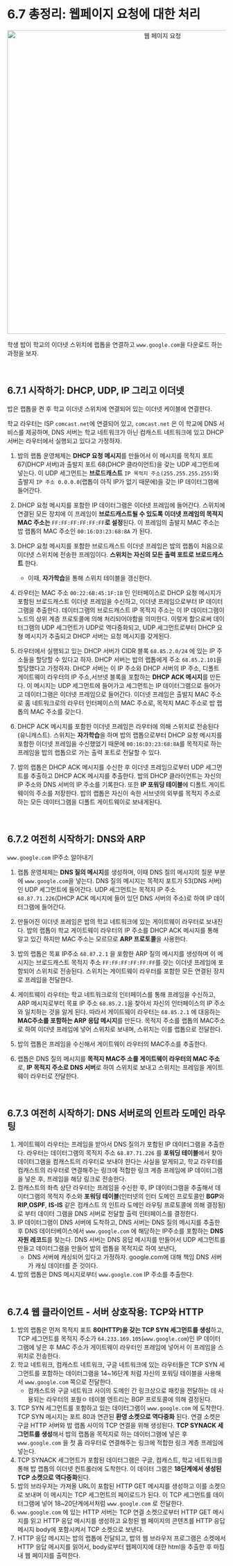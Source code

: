 # 6.7 총정리: 웹페이지 요청에 대한 처리

<p align="center"><img width="700" alt="웹 페이지 요청" src="https://user-images.githubusercontent.com/76640167/214876874-d91c588c-09fc-4b25-ae23-2b2c655da4bc.png">

학생 밥이 학교의 이더넷 스위치에 랩톱을 연결하고 `www.google.com`을 다운로드 하는 과정을 보자.

<br/>

## 6.7.1 시작하기: DHCP, UDP, IP 그리고 이더넷

밥은 랩톱을 켠 후 학교 이더넷 스위치에 연결되어 있는 이더넷 케이블에 연결한다.

학교 라우터는 ISP `comcast.net`에 연결되어 있고, `comcast.net` 은 이 학교에 DNS 서비스를 제공하며, DNS 서버는 학교 네트워크가 아닌 컴캐스트 네트워크에 있고 DHCP 서버는 라우터에서 실행되고 있다고 가정하자.

1. 밥의 랩톱 운영체제는 **DHCP 요청 메시지**를 만들어서 이 메시지를 목적지 포트 67(DHCP 서버)과 출발지 포트 68(DHCP 클라이언트)을 갖는 UDP 세그먼트에 넣는다.
   이 UDP 세그먼트는 **브로드캐스트** `IP 목적지 주소(255.255.255.255)`와 출발지 `IP 주소 0.0.0.0`(랩톱이 아직 IP가 없기 때문에)을 갖는 IP 데이터그램에 들어간다.

2. DHCP 요청 메시지를 포함한 IP 데이터그램은 이더넷 프레임에 들어간다.
   스위치에 연결된 모든 장치에 이 프레임이 **브로드캐스트될 수 있도록 이더넷 프레임의 목적지 MAC 주소는** `FF:FF:FF:FF:FF:FF`**로 설정**된다.
   이 프레임의 출발지 MAC 주소는 밥 랩톱의 MAC 주소인 `00:16:D3:23:68:8A` 가 된다.

3. DHCP 요청 메시지를 포함한 브로드캐스트 이더넷 프레임은 밥의 랩톱이 처음으로 이더넷 스위치에 전송한 프레임이다. **스위치는 자신의 모든 출력 포트로 브로드캐스트** 한다.
    - 이때, **자가학습**을 통해 스위치 테이블을 갱신한다.
4. 라우터는 MAC 주소 `00:22:6B:45:1F:1B` 인 인터페이스로 DHCP 요청 메시지가 포함된 브로드캐스트 이더넷 프레임을 수신하고, 이더넷 프레임으로부터 IP 데이터그램을 추출한다.
   데이터그램의 브로드캐스트 IP 목적지 주소는 이 IP 데이터그램이 노드의 상위 계층 프로토콜에 의해 처리되어야함을 의미한다.
   이렇게 함으로써 데이터그램의 UDP 세그먼트가 UDP로 역다중화되고, UDP 세그먼트로부터 DHCP 요쳥 메시지가 추출되고 DHCP 서버는 요청 메시지를 갖게된다.

5. 라우터에서 실행되고 있는 DHCP 서버가 CIDR 블록 `68.85.2.0/24` 에 있는 IP 주소들을 할당할 수 있다고 하자.
   DHCP 서버는 밥의 랩톱에게 주소 `68.85.2.101`을 할당했다고 가정하자.
   DHCP 서버는 이 IP 주소와 DHCP 서버의 IP 주소, 디폴트 게이트웨이 라우터의 IP 주소,서브넷 블록을 포함하는 **DHCP ACK 메시지**를 만든다.
   이 메시지는 UDP 세그먼트에 들어가고 세그먼트는 IP 데이터그램으로 들어가고 데이터그램은 이더넷 프레임으로 들어간다.
   이더넷 프레임은 출발지 MAC 주소로 홈 네트워크로의 라우터 인터페이스의 MAC 주소로, 목적지 MAC 주소로 밥 랩톱의 MAC 주소를 갖는다.

6. DHCP ACK 메시지를 포함한 이더넷 프레임은 라우터에 의해 스위치로 전송된다(유니캐스트).
   스위치는 **자가학습**을 하며 밥의 랩톱으로부터 DHCP 요청 메시지를 포함한 이더넷 프레임을 수신했었기 때문에 `00:16:D3:23:68:8A`를 목적지로 하는 프레임을 밥의 랩톱으로 가는 출력 포트로 전달할 수 있다.

7. 밥의 랩톱은 DHCP ACK 메시지를 수신한 후 이더넷 프레임으로부터 UDP 세그먼트를 추출하고 DHCP ACK 메시지를 추출한다.
   밥의 DHCP 클라이언트는 자신의 IP 주소와 DNS 서버의 IP 주소를 기록한다. 또한 **IP 포워딩 테이블**에 디폴트 게이트웨이의 주소를 저장한다.
   밥의 랩톱은 자신이 속한 서브넷의 외부를 목적지 주소로 하는 모든 데이터그램을 디폴트 게이트웨이로 보내게된다.

<br/>

## 6.7.2 여전히 시작하기: DNS와 ARP

`www.google.com` IP주소 알아내기

1. 랩톱 운영체제는 **DNS 질의 메시지**를 생성하며, 이때 DNS 질의 메시지의 질문 부분에 `www.google.com`을 넣는다.
   DNS 질의 메시지는 목적지 포트가 53(DNS 서버)인 UDP 세그먼트에 들어간다.
   UDP 세그먼트는 목적지 IP 주소 `68.87.71.226`(DHCP ACK 메시지에 들어 있던 DNS 서버의 주소)로 하여 IP 데이터그램에 들어간다.

2. 만들어진 이더넷 프레임은 밥의 학교 네트워크에 있는 게이트웨이 라우터로 보내진다.
   밥의 랩톱이 학교 게이트웨이 라우터의 IP 주소를 DHCP ACK 메시지를 통해 알고 있긴 하지만 MAC 주소는 모르므로 **ARP 프로토콜**을 사용한다.

3. 밥의 랩톱은 목표 IP주소 `68.87.2.1` 을 포함한 ARP 질의 메시지를 생성하며 이 메시지는 브로드캐스트 목적지 주소 `FF:FF:FF:FF:FF:FF`를 갖는 이더넷 프레임에 포함되어 스위치로 전송된다.
   스위치는 게이트웨이 라우터를 포함한 모든 연결된 장치로 프레임을 전달한다.

4. 게이트웨이 라우터는 학교 네트워크로의 인터페이스를 통해 프레임을 수신하고, ARP 메시지로부터 목표 IP 주소 `68.85.2.1`을 찾아서 자신의 인터페이스의 IP 주소와 일치하는 것을 알게 된다.
   따라서 게이트웨이 라우터는 `68.85.2.1` 에 대응하는 **MAC주소를 포함하는 ARP 응답 메시지**를 만든다.
   목적지 주소를 랩톱의 MAC주소로 하여 이더넷 프레임에 넣어 스위치로 보내며, 스위치는 이를 랩톱으로 전달한다.
5. 밥의 랩톱은 프레임을 수신해서 게이트웨이 라우터의 MAC주소를 추출한다.
6. 랩톱은 DNS 질의 메시지를 **목적지 MAC주 소를 게이트웨이 라우터의 MAC 주소**로, **IP 목적지 주소로 DNS 서버**로 하여 스위치로 보내고 스위치는 프레임을 게이트웨이 라우터로 전달한다.

<br/>

## 6.7.3 여전히 시작하기: DNS 서버로의 인트라 도메인 라우팅

1. 게이트웨이 라우터는 프레임을 받아서 DNS 질의가 포함된 IP 데이터그램을 추출한다.
   라우터는 데이터그램의 목적지 주소 `68.87.71.226` 를 **포워딩 테이블**에서 찾아 데이터그램을 컴캐스트의 라우터로 보내야 한다는 사실을 알게되고, 학교 라우터를 컴캐스트의 라우터로 연결해주는 링크에 적합한 링크 계층 프레임에 IP 데이터그램을 넣은 후, 프레임을 해당 링크로 전송한다.
2. 컴캐스트의 좌측 상단 라우터는 프레임을 수신한 후, IP 데이터그램을 추출해서 데이터그램의 목적지 주소와 **포워딩 테이블**(인터넷의 인터 도메인 프로토콜인 **BGP**와 **RIP**,**OSPF**, **IS-IS** 같은 컴캐스트 의 인트라 도메인 라우팅 프로토콜에 의해 결정됨)로 부터 데이터 그램을 DNS 서버로 전달할 출력 인터페이스를 결정한다.
3. IP 데이터그램이 DNS 서버에 도착하고, DNS 서버는 DNS 질의 메시지를 추출한 후 DNS 데이터베이스에서 `www.google.com` 에 해당하는 IP주소를 포함하는 **DNS 자원 레코드**를 찾는다.
   DNS 서버는 DNS 응답 메시지를 만들어서 UDP 세그먼트를 만들고 데이터그램을 만들어 밥의 랩톱을 목적지로 하여 보낸다,
    - DNS 서버에 캐싱되어 있다고 가정하자. google.com에 대해 책임 DNS 서버가 캐싱 데이터를 준 것이다.
4. 밥의 랩톱은 DNS 메시지로부터 `www.google.com` IP 주소를 추출한다.

<br/>

## 6.7.4 웹 클라이언트 - 서버 상호작용: TCP와 HTTP

1. 밥의 랩톱은 먼저 목적지 포트 **80(HTTP)을 갖는 TCP SYN 세그먼트를 생성**하고, TCP 세그먼트를 목적지 주소가 `64.233.169.105`(`www.google.com`)인 IP 데이터그램에 넣은 후 MAC 주소가 게이트웨이 라우터인 프레임에 넣어서 이 프레임을 스위치로 전송한다.
2. 학교 네트워크, 컴캐스트 네트워크, 구글 네트워크에 있는 라우터들은 TCP SYN 세그먼트를 포함하는 데이터그램을 14~16단계 처럼 자신의 포워딩 테이블을 사용해서 `www.google.com` 쪽으로 전달한다.
    - 컴캐스트와 구글 네트워크 사이의 도메인 간 링크상으로 패킷을 전달하는 데 사용되는 라우터의 포웓ㅇ 테이블 엔트리는 BGP 프로토콜에 의해 결정된다.
3. TCP SYN 세그먼트를 포함하고 있는 데이터그램이 `www.google.com` 에 도착한다. TCP SYN 메시지는 포트 80과 연관된 **환영 소켓으로 역다중화** 된다.
   연결 소켓은 구글 HTTP 서버와 밥 랩톱 사이의 TCP 연결을 위해 생성된다.
   **TCP SYNACK 세그먼트를 생성**해서 밥의 랩톱을 목적지로 하는 데이터그램에 넣은 후 `www.google.com` 을 첫 홉 라우터로 연결해주는 링크에 적합한 링크 계층 프레임에 넣는다.
4. TCP SYNACK 세그먼트가 포함된 데이터그램은 구글, 컴캐스트, 학교 네트워크를 통해 밥 랩톱의 이더넷 컨트롤러에 도착한다. 이 데이터 그램은 **18단계에서 생성된 TCP 소켓으로 역다중화**된다.
5. 밥의 브라우저는 가져올 URL이 포함된 HTTP GET 메시지를 생성하고 이를 소켓으로 보내며 이 메시지는 TCP 세그먼트의 페이로드가 된다.
   이 TCP 세그먼트를 데이터그램에 넣어 18~20단계에서처럼 `www.google.com` 로 전달한다.
6. `www.google.com` 에 있는 HTTP 서버는 TCP 연결 소켓으로부터 HTTP GET 메시지를 읽고 HTTP 응답 메시지를 생성하고 요청된 웹 페이지의 콘텐츠를 HTTP 응답 메시지 body에 포함시켜서 TCP 소켓으로 보낸다.
7. HTTP 응답 메시지는 밥의 랩톱에 전달되고, 밥의 웹 브라우저 프로그램은 소켓에서 HTTP 응답 메시지를 읽어서, body로부터 웹페이지에 대한 html을 추출한 후 마침내 웹 페이지를 출력한다.